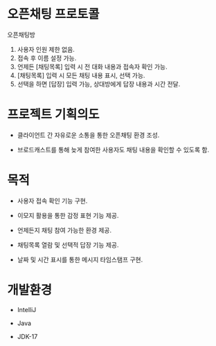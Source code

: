 # 오픈채팅 프로토콜

오픈채팅방 
1. 사용자 인원 제한 없음.
2. 접속 후 이름 설정 가능.
3. 언제든 [채팅목록] 입력 시 전 대화 내용과 접속자 확인 가능.
4. [채팅목록] 입력 시 모든 채팅 내용 표시, 선택 가능.
5. 선택을 하면 [답장] 입력 가능, 상대방에게 답장 내용과 시간 전달.

# 프로젝트 기획의도

- 클라이언트 간 자유로운 소통을 통한 오픈채팅 환경 조성.

- 브로드캐스트를 통해 늦게 참여한 사용자도 채팅 내용을 확인할 수 있도록 함.

# 목적

- 사용자 접속 확인 기능 구현.

- 이모지 활용을 통한 감정 표현 기능 제공.

- 언제든지 채팅 참여 가능한 환경 제공.

- 채팅목록 열람 및 선택적 답장 기능 제공.

- 날짜 및 시간 표시를 통한 메시지 타임스탬프 구현.

# 개발환경

- IntelliJ

- Java

- JDK-17
